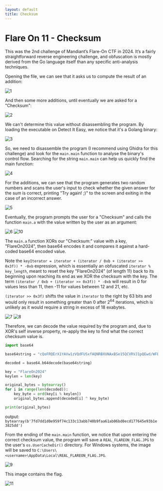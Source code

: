 ```yaml
---
layout: default
title: Checksum
---
```


# Flare On 11 - Checksum
This was the 2nd challenge of Mandiant’s Flare-On CTF in 2024. It’s a fairly straightforward reverse engineering challenge, and obfuscation is mostly derived from the Go language itself than any specific anti-analysis techniques.

Opening the file, we can see that it asks us to compute the result of an addition:

![1](./pictures/checksum1.png)

And then some more additions, until eventually we are asked for a "Checksum":

![2](./pictures/checksum2.png)

We can't determine this value without disassembling the program. By loading the executable on Detect It Easy, we notice that it's a Golang binary:

![3](./pictures/checksum3.png)

So, we need to disassemble the program (I recommend using Ghidra for this challenge) and look for the `main.main` function to analyse the binary's control flow. Searching for the string `main.main` can help us quickly find the main function:

![4](./pictures/checksum4.png)

For the additions, we can see that the program generates two random numbers and scans the user's input to check whether the given answer for the sum is correct, printing "Try again! ;)" to the screen and exiting in the case of an incorrect answer. 

![5](./pictures/checksum5.png)

Eventually, the program prompts the user for a "Checksum" and calls the function `main.a` with the value written by the user as an argument:

![6](./pictures/checksum6.png)
![10](./pictures/checksum10.png)

The `main.a` function XORs our "Checksum:" value with a key, "FlareOn2024", then base64 encodes it and compares it against a hard-coded base64 encoded value.

Note the `keyIterator = iterator + (iterator / 0xb + (iterator >> 0x3f)) * -0xb` expression, which is essentially an obfuscated `iterator % key_length`, meant to reset the key "FlareOn2024" (of length 11) back to its beginning upon reaching its end as we XOR the checksum with the key. The term `(iterator / 0xb + (iterator >> 0x3f)) * -0xb` will result in 0 for values less than 11, then -11 for values between 12 and 21, etc. 

`(iterator >> 0x3f)` shifts the value in `iterator` to the right by 63 bits and would only result in something greater than 0 after $2^{64}$ iterations, which is unlikely as it would require a string in excess of 18 exabytes.

![7](./pictures/checksum7.png)
![8](./pictures/checksum8.png)

Therefore, we can decode the value required by the program and, due to XOR's self inverse property, re-apply the key to find what the correct checksum value is.

```python
import base64

base64string = "cQoFRQErX1YAVw1zVQdFUSxfAQNRBXUNAxBSe15QCVRVJ1pQEwd/WFBUAlElCFBFUnlaB1ULByRdBEFdfVtWVA=="

decoded = base64.b64decode(base64string)

key = "FlareOn2024"
keylen = len(key)

original_bytes = bytearray()
for i in range(len(decoded)):
    key_byte = ord(key[i % keylen])
    original_bytes.append(decoded[i] ^ key_byte)

print(original_bytes)
```
output:
`bytearray(b'7fd7dd1d0e959f74c133c13abb740b9faa61ab06bd0ecd177645e93b1e3825dd')`

From the ending of the `main.main` function, we notice that upon entering the correct checksum value, the program will save a `REAL_FLAREON_FLAG.JPG` to the user's `os.UserCacheDir()` directory. For Windows systems, the image will be saved to `C:\Users\<username>\AppData\Local\REAL_FLAREON_FLAG.JPG`.

![9](./pictures/checksum9.png)

This image contains the flag.

![11](./pictures/checksum11.png)
